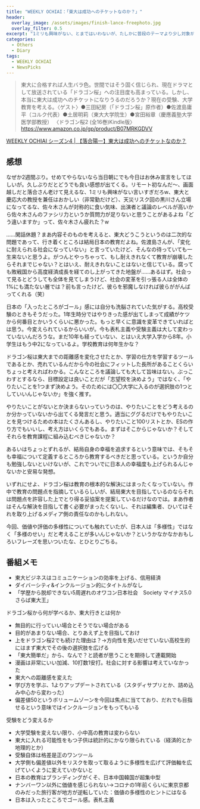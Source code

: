 ```yaml
---
title: "WEEKLY OCHIAI：「東大は成功へのチケットなのか？」"
header:
  overlay_image: /assets/images/finish-lance-freephoto.jpg
  overlay_filter: 0.5
excerpt: "1ミリも興味がない、とまではいわないが、たしかに普段のテーマより少し対象がつまらない。でもMC次第か、宮田さんグッジョブ。"
categories:
  - Others
  - Diary
tags:
  - WEEKLY OCHIAI
  - NewsPicks
---
```


>東大に合格すれば人生バラ色。世間ではそう固く信じられ、現在ドラマとして放送されている「ドラゴン桜」への注目度も高まっている。しかし、本当に東大は成功へのチケットになりうるのだろうか？現在の受験、大学教育を考える。〈ゲスト〉●三田紀房（「ドラゴン桜」原作者）●佐渡島庸平（コルク代表）●土居明莉（東大大学院生）●宮田裕章（慶應義塾大学医学部教授） 〈ドラゴン桜2 (全16巻)Kindle版〉 https://www.amazon.co.jp/gp/product/B07MRKGDVV

[WEEKLY OCHIAI シーズン4 \| 【落合陽一】東大は成功へのチケットなのか？](https://newspicks.com/movie-series/28?movieId=1238)

## 感想

なぜか2週間ぶり。せめてやらないなら当日朝にでも今日はお休み宣言をしてほしいが。久しぶりだとどうでも良い感想が出てくる。リモート初なんだ〜、画面越しだと落合さん老けて見えるな、1ミリも興味がない言いすぎだろw、東大と慶応大の教授を兼任はおかしい（非常勤だけど）、天災リスク回の黒川さん立場になってるな、佐々木さんが対称的に食い気味、出演者と議論のレベルが高いから佐々木さんのファシリ力というか質問力が足りないと思うことがあるよね「どう違いますか」って、佐々木さん疲れた？w

……閑話休題？まあ内容そのものを考えると、東大どうこうというのは二次的な問題であって、行き着くところは結局日本の教育だよね。佐渡島さんが、「変化に耐えられる社会になっていない」と言っていたけど、そんなの待っていても一生来ないと思うよ。がつんとやっちゃって、もし耐えきれなくて教育が崩壊したらそれまでじゃない？とはいえ、耐えきれないことはないと信じている。腐っても敗戦国から高度経済成長を経てのし上がってきた地盤が……あるはず。社会って見るとどうしても全体を見てしまうけど、社会の変革を引っ張る人は全体の1%にも満たない層では？前も言ったけど、彼らを邪魔しなければ彼らががんばってくれる（笑）

日本の「入ったところがゴール」感には自分も洗脳されていた気がする。高校受験のときもそうだった。1年生時分ではやりきった感が出てしまって成績がケツから何番目とかいうくらいに悪かった。もっと早くに意識を変革できていればとは思う。今変えられているからいいが。今も表札主義や受験主義は大して変わっていないんだろうな。まだ10年も経っていない、とはいえ大学入学から8年。小学生はもう中2になっているよ。学校教育は何年生かな？

ドラゴン桜は東大までの距離感を変化させたとか、学習の仕方を学習するツールであるとか、売れているんだから今の社会にフィットした長所があることくらいちょっと考えればわかる。こんなところを議論しても大して旨味はない。ぶっこわすとするなら、目標設定は良いことだが「志望校を決めよう」ではなく、「やりたいことを1つまず決めよう。そのためには〇〇大学に入るのが選択肢の1つとしていいんじゃないか」を強く推す。

やりたいことがないとか決まらないっていうのは、やりたいことをどう考えるのか分かっていないから出てくる発言だと思う。適当にググるだけでもやりたいことを見つけるための本はたくさんあるし、やりたいこと100リストとか、ESの作り方でもいいし、考え方はいくらでもある。まずはそこからじゃないか？そしてそれらを教育課程に組み込むべきじゃないか？

あるいはちょっとずれるが、結局自身の幸福を追求するという意味では、そもそも幸福について定義するところから教育するべきだと思っている。というか自分も勉強しないといけないが、これでついでに日本人の幸福度も上げられるんじゃないかと安易な発想。

いずれにせよ、ドラゴン桜は教育の根本的な解決にはまったくなっていない。作中で教育の問題点を指摘しているらしいが、結局東大を目指しているのならそれは問題点を許容した上でとり得る妥協案を提案しているだけなのでは。まあ作者はそんな解決を目指して書く必要がまったくないし、それは編集者、ひいてはそれを取り上げるメディア側の責任なのかもしれない。

今回、価値や評価の多様性についても触れていたが、日本人は「多様性」ではなく「多様のせい」だと考えることが多いんじゃないか？というかなかなかおもしろいフレーズを思いついたな、とひとりごちる。

## 番組メモ

- 東大ビジネスはコミュニケーションの効率を上げる、信用経済
- ダイバーシティ&インクルージョン的にタイトルがなし
- 「学歴から脱却できない5周遅れのオワコン日本社会　Society マイナス5.0　さらば東大王」

ドラゴン桜から何が学べるか、東大行きとは何か

- 無目的に行っていい場合とそうでない場合がある
- 目的があまりない場合、とりあえず上を目指しておけ
- 上をドラゴン桜2でも続けた理由は？→方向性を見いだせていない高校生的にはまず東大でその後の選択肢を広げる
- 「東大簡単だ」から、なんで？と読者が思うことを期待して連載開始
- 漫画は非常にいい加減、10打数1安打。社会に対する影響は考えていなかった
- 東大への距離感を変えた
- 学び方を学ぶ、1よりアップデートされている（スタディサプリとか、詰め込み中心から変わった）
- 偏差値50というボリュームゾーンを今回は焦点に当てており、だれでも目指せるという意味ではインクルージョンをもってもいる

受験をどう変えるか

- 大学受験を変えない限り、小中高の教育は変わらない
- 東大に入れる可能性をもつ子供は統計的にかなり限られている（経済的とか地理的とか）
- 受験自体は格差是正のワンツール
- 大学側も偏差値以外をリスクを取って取るように多様性を広げて評価軸を広げていくように変えていかないと
- 日本の教育はブランディングがくそ、日本中国韓国が超集中型
- ナンバーワン以外に価値を感じられない→コロナの1年前くらいに東京京都のみだった旅行客が地方が逆転していた：価値の多様性のヒントにはなる
- 日本は入ったところでゴール感。表札主義
